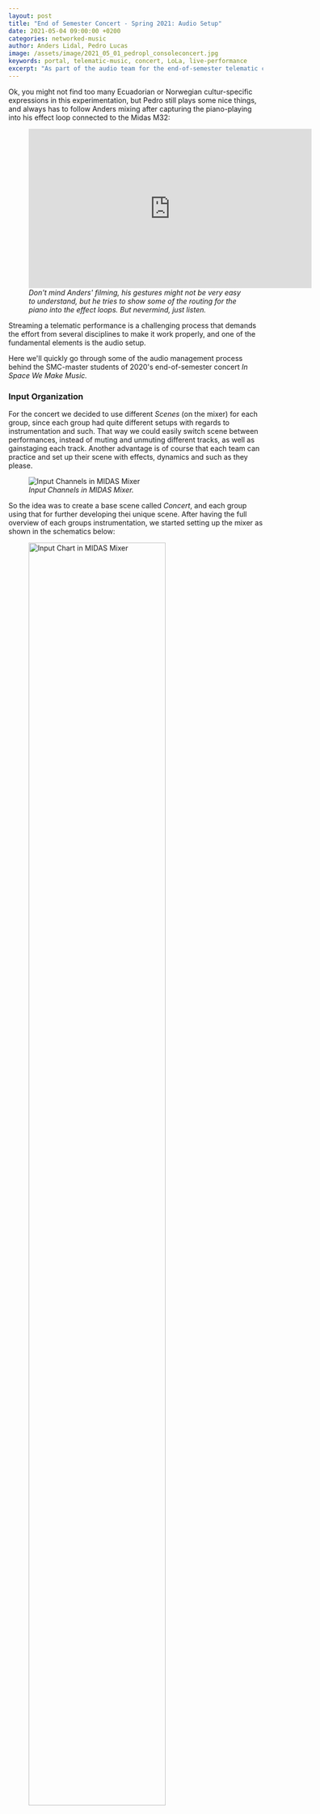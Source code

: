 ```yaml
---
layout: post
title: "End of Semester Concert - Spring 2021: Audio Setup"
date: 2021-05-04 09:00:00 +0200
categories: networked-music
author: Anders Lidal, Pedro Lucas
image: /assets/image/2021_05_01_pedropl_consoleconcert.jpg
keywords: portal, telematic-music, concert, LoLa, live-performance
excerpt: "As part of the audio team for the end-of-semester telematic concert, Pedro and Anders spent several hours in the portal, exploring different ways to organize audio routing. They also found time to experiment with effect loops. Check out the nice musical collaboration between two different musical cultures."
---
```

Ok, you might not find too many Ecuadorian or Norwegian cultur-specific expressions in this experimentation, but Pedro still plays some nice things, and always has to follow Anders mixing after capturing the piano-playing into his effect loop connected to the Midas M32:


<figure style="float: none">


<iframe width="560" height="315" src="https://www.youtube.com/embed/xVI-sFbiPTM" title="YouTube video player" frameborder="0" allow="accelerometer; autoplay; clipboard-write; encrypted-media; gyroscope; picture-in-picture" allowfullscreen></iframe>

<figcaption><i>Don't mind Anders' filming, his gestures might not be very easy to understand, but he tries to show some of the routing for the piano into the effect loops. But nevermind, just listen.</i></figcaption>
</figure>


Streaming a telematic performance is a challenging process that demands the effort from several disciplines to make it work properly, and one of the fundamental elements is the audio setup.

Here we'll quickly go through some of the audio management process behind the SMC-master students of 2020's end-of-semester concert <i>In Space We Make Music.</i>



### Input Organization

For the concert we decided to use different *Scenes* (on the mixer) for each group, since each group had quite different setups with regards to instrumentation and such. That way we could easily switch scene between performances, instead of muting and unmuting different tracks, as well as gainstaging each track. Another advantage is of course that each team can practice and set up their scene with effects, dynamics and such as they please.

<figure style="float: none">
   <img src="/assets/image/2021_05_04_anderlid_mixerinputs.jpg" alt="Input Channels in MIDAS Mixer" title="Input Channels in MIDAS Mixer" width="auto" />
   <figcaption><i>Input Channels in MIDAS Mixer.</i></figcaption>
</figure>

So the idea was to create a base scene called *Concert*, and each group using that for further developing thei unique scene. After having the full overview of each groups instrumentation, we started setting up the mixer as shown in the schematics below:

<figure style="float: none">
   <img src="/assets/image/2021_05_01_pedropl_concertaudiosetup.jpeg" alt="Input Chart in MIDAS Mixer" title="Input Chart in MIDAS Mixer" width="80%" />
   <figcaption><i>Input Chart in MIDAS Mixer, also showing what inputs are used by each group. Note that we used a small mixer (shown later) for the first two channels on the Midas. Lack of inputs in the stagebox as well as shortage of cables made it very useful.</i></figcaption>
</figure>

We made sure that the base scene worked properly, and copied these settings into each groups scenes, for them to explore further and set up as they wanted.

In theory this worked really good, but as each group practiced, they ran into different challenges, like LoLa issues (that sometimes just needed a reboot), monitoring issues with feedback and such and other normal challenges one face in an audio setup.

This lead to some hectic moments the day of the concert, so everything is as it should be before a concert.

<figure style="float: none">
   <img src="/assets/image/2021_05_01_pedropl_localmixer.jpg" alt="Local Mixer for Stereo Input 1 and 2" title="Local Mixer for Stereo Input 1 and 2" width="80%" />
   <figcaption><i>Local mixer for channel 1 and 2.</i></figcaption>
</figure>

From NTNU we received a stereo signal on the [LoLa](https://lola.conts.it/) network, so they were responsible for sending a good mix from their side, which was no problem, as there were only one guy playing there at the time.


### Output Organization

In terms of output, we needed to manage two sources to feed the streaming and the local monitoring, also take care in sending our mix to Trondheim trough LoLa. For streaming, the video team took the output from the USB port in the Midas mixer and the signal was routed from the *Monitor* output. The local monitoring was given through the *Main Stereo* output that is send to the front speakers. Note that *Monitor* and *Main Stereo* are two different set of signals that can be routed in several places inside the mixer configuration.

With one of the groups using acoustic instruments (flute and double bass), we came with the idea of using headphones for monitoring instead of the local speakers to reduce feedback. So, we configured the mixer to send the output from the *Monitor* to one pair of outputs in the AES—the stagebox—(mapped with inputs from 1 to 8) and connected a headphone amplifier with several outputs for every participant. The configuration panel to change this setting is shown below. Note that output 7 and 8 would be the physical points to connect any device, in this case it was the headphones amplifier.

<figure style="float: none">
   <img src="/assets/image/2021_05_01_pedropl_settingsheadphones.jpg" alt="Monitor Output to AES Outputs 7 and 8" title="Monitor Output to AES Outputs 7 and 8" width="auto" />
   <figcaption><i>Monitor Output to AES Outputs 7 and 8.</i></figcaption>
</figure>



<figure style="float: none">
   <img src="/assets/image/2021_05_01_pedropl_headphonesamp.jpg" alt="Headphones Amplifier" title="Headphones Amplifier" width="auto" />
   <figcaption><i>Headphone amplifier.</i></figcaption>
</figure>

Although we made this setup work, when we tested with the groups playing, some of them preferred to hear the sound from the speaker and found this solution invasive and not suitable for the performance flow. So we discarded it, and just used the main speakers for monitoring at a low enough volume to avoid feedback issues, but anyone who wants to replicate this setup could use this solution. It would of course have been a lot better if every player could have their own headphone mixer, to mix their own monitoring, but there is no such equipment available in the portal.

### Time to play

With every performance saved as a scene, the operation of the mixer is fairly easy throughout the concert. Since two of the groups played two songs each, and one group did an improvisational piece, we made five scenes in total, and just changed between each performance. Due to a full stagebox, we didn't have a designated microphone for the presenter, so the flute-mic (or saxophone, as it was used for, due to stand-in for a sick flutist) also served as presenter-mic—meaning Anders had to unmute it after switching scenes.
The switching between scenes could be a lot more efficient, if there weren't to many confirmation stages on the Midas, but in total, it worked fine.

<figure style="float: none">
   <img src="/assets/image/2021_05_01_pedropl_consoleconcert.jpg" alt="Control Center in the Portal" title="Control Center in the Portal" width="auto" />
   <figcaption><i>Control center with angry old man in the Portal.</i></figcaption>
</figure>

### Team responsibilities and final reflection

Anders and Pedro participated in several portal sections in classes and outside classes to test, install, and configure the setup used in the concert, each team was responsible to adjust their settings in rehearsals. In some specific tasks, Pedro figured out the way to route the output to the headphones amplifier and tested the whole setup considering this new addition. Anders operated the concert for all teams in the presentation day and made specific adjustments in the mixer on every test.

#### Anders' last reflections

Having some experience with both live and studio mixing, this was a fun task for me. I'm not very fond of digital mixers, they offer possibilities that's not available in analog mixers, so to explore some of those have been interesting. Luckily, when I get lost in the menus, I've had good people around me to lead me back on track. Both Pedro, Leigh and Henrik has been invaluable in different situations. The concert ran quite smoothly, even though Alena sometimes was muted when talking (due to slow scene shifting because of numeral confirmations required by stupid Midas).
It was also rewarding to me to use my analog (and digital) effect pedals and the mixer itself as my main instrument for this telematic performance, and I would definitely do something like this again … maybe already next semester.

#### Pedro’s last reflections

Participating as part of the audio team for the concert was challenging because I still was struggling with the mental model for the operation of the MIDAS mixer, but it helped me to get a better understanding of it as well as the portal setup since we had to modify some configurations that were in there from the very beginning of the course, mostly regarding microphones and input types. The organizational aspect of the audio in the concert was a good point to learn how to manage live concerts and specially in a telematic setting as well as the needs from performers locally and remotely. I would suggest to continuing exploring ways to reduce feedback issues and manage proper monitoring that satisfies the performer’s demands.  

